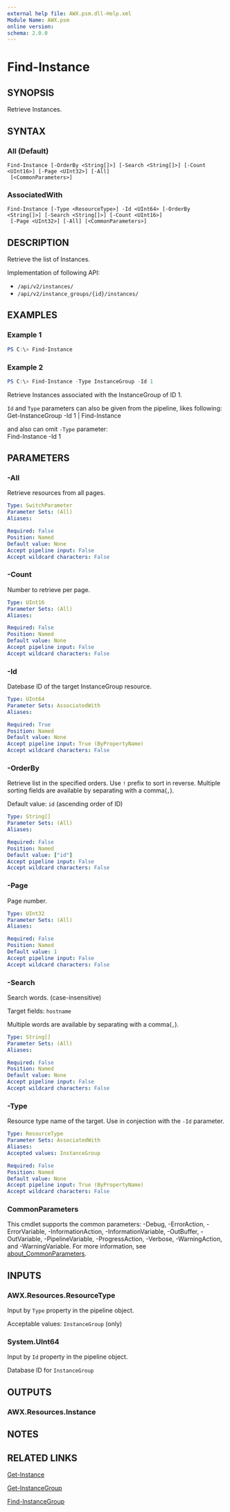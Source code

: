 ```yaml
---
external help file: AWX.psm.dll-Help.xml
Module Name: AWX.psm
online version:
schema: 2.0.0
---
```


# Find-Instance

## SYNOPSIS
Retrieve Instances.

## SYNTAX

### All (Default)
```
Find-Instance [-OrderBy <String[]>] [-Search <String[]>] [-Count <UInt16>] [-Page <UInt32>] [-All]
 [<CommonParameters>]
```

### AssociatedWith
```
Find-Instance [-Type <ResourceType>] -Id <UInt64> [-OrderBy <String[]>] [-Search <String[]>] [-Count <UInt16>]
 [-Page <UInt32>] [-All] [<CommonParameters>]
```

## DESCRIPTION
Retrieve the list of Instances.

Implementation of following API:  
- `/api/v2/instances/`  
- `/api/v2/instance_groups/{id}/instances/`

## EXAMPLES

### Example 1
```powershell
PS C:\> Find-Instance
```

### Example 2
```powershell
PS C:\> Find-Instance -Type InstanceGroup -Id 1
```

Retrieve Instances associated with the InstanceGroup of ID 1.

`Id` and `Type` parameters can also be given from the pipeline, likes following:  
    Get-InstanceGroup -Id 1 | Find-Instance

and also can omit `-Type` parameter:  
    Find-Instance -Id 1

## PARAMETERS

### -All
Retrieve resources from all pages.

```yaml
Type: SwitchParameter
Parameter Sets: (All)
Aliases:

Required: False
Position: Named
Default value: None
Accept pipeline input: False
Accept wildcard characters: False
```

### -Count
Number to retrieve per page.

```yaml
Type: UInt16
Parameter Sets: (All)
Aliases:

Required: False
Position: Named
Default value: None
Accept pipeline input: False
Accept wildcard characters: False
```

### -Id
Datebase ID of the target InstanceGroup resource.

```yaml
Type: UInt64
Parameter Sets: AssociatedWith
Aliases:

Required: True
Position: Named
Default value: None
Accept pipeline input: True (ByPropertyName)
Accept wildcard characters: False
```

### -OrderBy
Retrieve list in the specified orders.
Use `!` prefix to sort in reverse.
Multiple sorting fields are available by separating with a comma(`,`).

Default value: `id` (ascending order of ID)

```yaml
Type: String[]
Parameter Sets: (All)
Aliases:

Required: False
Position: Named
Default value: ["id"]
Accept pipeline input: False
Accept wildcard characters: False
```

### -Page
Page number.

```yaml
Type: UInt32
Parameter Sets: (All)
Aliases:

Required: False
Position: Named
Default value: 1
Accept pipeline input: False
Accept wildcard characters: False
```

### -Search
Search words. (case-insensitive)

Target fields: `hostname`

Multiple words are available by separating with a comma(`,`).

```yaml
Type: String[]
Parameter Sets: (All)
Aliases:

Required: False
Position: Named
Default value: None
Accept pipeline input: False
Accept wildcard characters: False
```

### -Type
Resource type name of the target.
Use in conjection with the `-Id` parameter.

```yaml
Type: ResourceType
Parameter Sets: AssociatedWith
Aliases:
Accepted values: InstanceGroup

Required: False
Position: Named
Default value: None
Accept pipeline input: True (ByPropertyName)
Accept wildcard characters: False
```

### CommonParameters
This cmdlet supports the common parameters: -Debug, -ErrorAction, -ErrorVariable, -InformationAction, -InformationVariable, -OutBuffer, -OutVariable, -PipelineVariable, -ProgressAction, -Verbose, -WarningAction, and -WarningVariable. For more information, see [about_CommonParameters](http://go.microsoft.com/fwlink/?LinkID=113216).

## INPUTS

### AWX.Resources.ResourceType
Input by `Type` property in the pipeline object.

Acceptable values: `InstanceGroup` (only)

### System.UInt64
Input by `Id` property in the pipeline object.

Database ID for `InstanceGroup`

## OUTPUTS

### AWX.Resources.Instance
## NOTES

## RELATED LINKS

[Get-Instance](Get-Instance.md)

[Get-InstanceGroup](Get-InstanceGroup.md)

[Find-InstanceGroup](Find-InstanceGroup.md)
